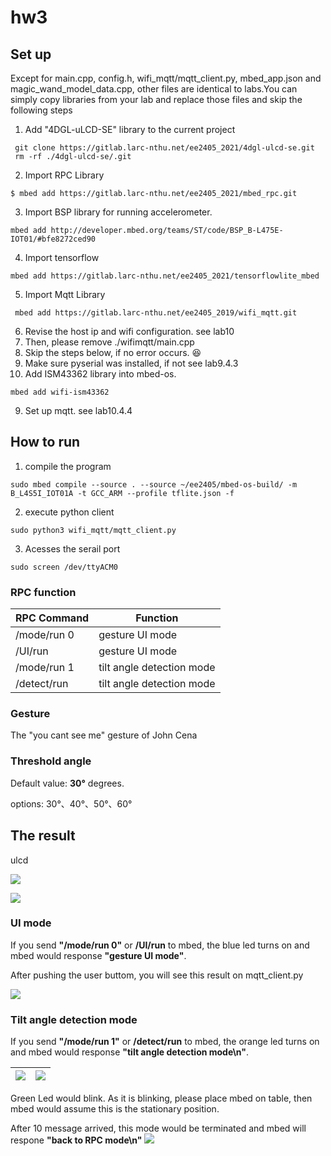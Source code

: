 # hw3

## Set up 
Except for main.cpp, config.h, wifi_mqtt/mqtt_client.py, mbed_app.json and magic_wand_model_data.cpp, other files are identical to  labs.You can simply copy  libraries from your lab and replace those files and skip the following steps

1. Add "4DGL-uLCD-SE" library to the current project 
```shell=
 git clone https://gitlab.larc-nthu.net/ee2405_2021/4dgl-ulcd-se.git
 rm -rf ./4dgl-ulcd-se/.git
```
2. Import RPC Library
```shell=
$ mbed add https://gitlab.larc-nthu.net/ee2405_2021/mbed_rpc.git
```
3. Import BSP library for running accelerometer.
```shell= 
mbed add http://developer.mbed.org/teams/ST/code/BSP_B-L475E-IOT01/#bfe8272ced90
```
4. Import tensorflow
```shell= 
mbed add https://gitlab.larc-nthu.net/ee2405_2021/tensorflowlite_mbed
```
5. Import Mqtt Library
```shell=
 mbed add https://gitlab.larc-nthu.net/ee2405_2019/wifi_mqtt.git
```
6. Revise the host ip and wifi configuration. see lab10
7. Then, please remove ./wifimqtt/main.cpp 
8. Skip the steps below, if no error occurs. :laughing: 
9. Make sure pyserial was installed, if not  see lab9.4.3
10. Add ISM43362 library into mbed-os.
```shell=
mbed add wifi-ism43362
```
9. Set up mqtt. see lab10.4.4

## How to run
1. compile the program
```shell=
sudo mbed compile --source . --source ~/ee2405/mbed-os-build/ -m B_L4S5I_IOT01A -t GCC_ARM --profile tflite.json -f
```
2. execute python client
```shell=
sudo python3 wifi_mqtt/mqtt_client.py
```
3. Acesses the serail port
```shell=
sudo screen /dev/ttyACM0
```
### RPC function


| RPC Command | Function                  |
| ----------- | ------------------------- |
| /mode/run 0 | gesture UI mode           |
| /UI/run     | gesture UI mode           |
| /mode/run 1 | tilt angle detection mode |
| /detect/run | tilt angle detection mode |
### Gesture
The "you cant see me" gesture of John Cena
### Threshold angle
Default value: **30°** degrees.  

options: 30°、40°、50°、60° 
## The result
ulcd  

![](https://i.imgur.com/LTXpdSw.jpg)


![](https://i.imgur.com/ZkqVhUT.png)

### UI mode
If you send  **"/mode/run 0"** or **/UI/run** to mbed, the blue led turns  on and mbed would response **"gesture UI mode"**.
<!-- Using the gesture to select the threshold angle on uLCD. -->
After pushing  the user buttom, you will see this result on mqtt_client.py
<!-- ![](https://i.imgur.com/NKO6XBi.png) -->
![](https://i.imgur.com/jqsUVJD.png)



### Tilt angle detection mode
If you send  **"/mode/run 1"** or **/detect/run** to mbed, the orange led turns  on and mbed would response **"tilt angle detection mode\n"**.



| ![](https://i.imgur.com/drSVMEv.png) | ![](https://i.imgur.com/rdDWTz4.png) |
| -------- | -------- |

<!-- ![](https://i.imgur.com/Rgxc5Gu.png) -->

Green Led would blink. As it is blinking, please place mbed  on  table, then mbed would  assume this is the stationary position.



After 10 message arrived, this mode would be terminated and mbed will respone **"back to RPC mode\n"**
![](https://i.imgur.com/u0CfntG.png)
